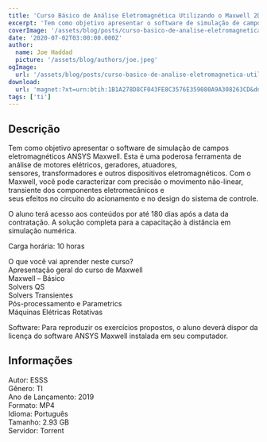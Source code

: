 ```yaml
---
title: 'Curso Básico de Análise Eletromagnética Utilizando o Maxwell 2D e 3D com ANSYS'
excerpt: 'Tem como objetivo apresentar o software de simulação de campos eletromagnéticos ANSYS Maxwell. Esta é uma poderosa ferramenta de análise de motores elétricos, geradores, atuadores, sensores, transformadores e outros dispositivos eletromagnéticos. Com o Maxwell, você pode caracterizar c'
coverImage: '/assets/blog/posts/curso-basico-de-analise-eletromagnetica-utilizando-o-maxwell-2d-e-3d-com-ansys.jpg'
date: '2020-07-02T03:00:00.000Z'
author:
  name: Joe Haddad
  picture: '/assets/blog/authors/joe.jpeg'
ogImage:
  url: '/assets/blog/posts/curso-basico-de-analise-eletromagnetica-utilizando-o-maxwell-2d-e-3d-com-ansys.jpg'
download:
  url: 'magnet:?xt=urn:btih:1B1A278D8CF043FE8C3576E359080A9A308263CD&dn=Curso%20B%c3%a1sico%20de%20An%c3%a1lise%20Eletromagn%c3%a9tica%20utilizando%20o%20Maxwell%202D%20e%203D&tr=udp%3a%2f%2ftracker.openbittorrent.com%3a1337%2fannounce&tr=udp%3a%2f%2ftracker.opentrackr.org%3a1337%2fannounce magnet:?xt=urn:btih:F1E98C78EA2FC08B34026F0B6A98234EC748554C&dn=Curso%20de%20Calistenia%20-%20Pinho%20J%c3%banior&tr=udp%3a%2f%2ftracker.openbittorrent.com%3a1337%2fannounce&tr=udp%3a%2f%2ftracker.opentrackr.org%3a1337%2fannounce'
tags: ['ti']
---
```

<h2>Descrição</h2>
<p></p><p>Tem como objetivo apresentar o software de simulação de campos eletromagnéticos ANSYS Maxwell. Esta é uma poderosa ferramenta de análise de motores elétricos, geradores, atuadores,<br/>sensores, transformadores e outros dispositivos eletromagnéticos. Com o Maxwell, você pode caracterizar com precisão o movimento não-linear, transiente dos componentes eletromecânicos e<br/>seus efeitos no circuito do acionamento e no design do sistema de controle.</p><p>O aluno terá acesso aos conteúdos por até 180 dias após a data da contratação. A solução completa para a capacitação à distância em simulação numérica.</p><p>Carga horária: 10 horas</p><p>O que você vai aprender neste curso?<br/>Apresentação geral do curso de Maxwell<br/>Maxwell – Básico<br/>Solvers QS<br/>Solvers Transientes<br/>Pós-processamento e Parametrics<br/>Máquinas Elétricas Rotativas</p><p>Software: Para reproduzir os exercícios propostos, o aluno deverá dispor da licença do software ANSYS Maxwell instalada em seu computador.</p><h2>Informações</h2><p>Autor: ESSS<br/>Gênero: TI<br/>Ano de Lançamento: 2019<br/>Formato: MP4<br/>Idioma: Português<br/>Tamanho: 2.93 GB<br/>Servidor: Torrent</p>